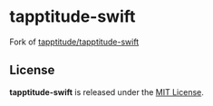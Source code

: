 # tapptitude-swift

Fork of [tapptitude/tapptitude-swift](https://github.com/tapptitude/tapptitude-swift)

## License

**tapptitude-swift** is released under the [MIT License](https://github.com/tapptitude/tapptitude-swift/blob/main/LICENSE).
